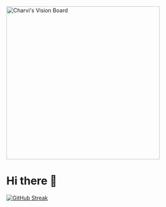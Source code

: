 <img src="https://github.com/charvimehradu/charvimehradu/assets/121369234/068944dc-a456-4671-b538-f5d1a784ad71" alt="Charvi's Vision Board" height="400" align="center"/>

#       Hi there 👋

[![GitHub Streak](https://streak-stats.demolab.com?user=charvimehradu&theme=dark)](https://git.io/streak-stats)

